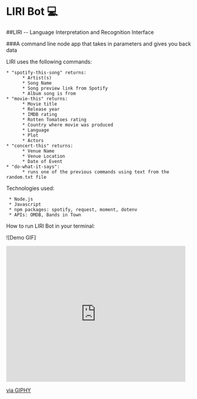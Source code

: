 # LIRI Bot  :computer:

##LIRI -- Language Interpretation and Recognition Interface

###A command line node app that takes in parameters and gives you back data

LIRI uses the following commands:
    
    * "spotify-this-song" returns:
          * Artist(s)
          * Song Name
          * Song preview link from Spotify
          * Album song is from
    * "movie-this" returns:
          * Movie title
          * Release year
          * IMDB rating
          * Rotten Tomatoes rating
          * Country where movie was produced
          * Language
          * Plot
          * Actors
    * "concert-this" returns:
          * Venue Name
          * Venue Location
          * Date of Event
    * "do-what-it-says":
          * runs one of the previous commands using text from the random.txt file
        
 
 Technologies used:
  
     * Node.js
     * Javascript
     * npm packages: spotify, request, moment, dotenv
     * APIs: OMDB, Bands in Town
     
 How to run LIRI Bot in your terminal:
 
![Demo GIF] 
<iframe src="https://giphy.com/embed/MnEMZtsDtPhnJsBdYR" width="480" height="364" frameBorder="0" class="giphy-embed" allowFullScreen></iframe><p><a href="https://giphy.com/gifs/MnEMZtsDtPhnJsBdYR">via GIPHY</a></p> 
 
 
 
 
 
 
    

  
